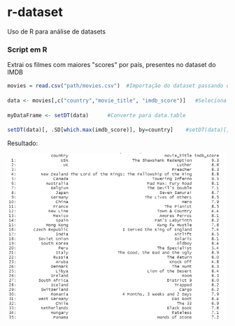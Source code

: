 # r-dataset
Uso de R para análise de datasets

### Script em R
Extrai os filmes com maiores "scores" por país, presentes no dataset do IMDB

```r 
movies = read.csv("path/movies.csv")  #Importação do dataset passando o caminho do arquivo

data <- movies[,c("country","movie_title", "imdb_score")]   #Seleciona as colunas que serão analisadas

myDataFrame <- setDT(data)  	#Converte para data.table 

setDT(data)[, .SD[which.max(imdb_score)], by=country]    #setDT(data)[, .SD[which.max(imdb_score)], by=country]
```

Resultado:

![Print do resultado](https://github.com/LgAcerbi/r-dataset/blob/main/sc_1.png?raw=true)

